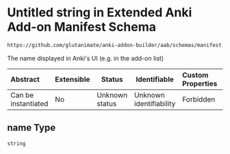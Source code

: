 # Untitled string in Extended Anki Add-on Manifest Schema

```txt
https://github.com/glutanimate/anki-addon-builder/aab/schemas/manifest.schema.json#/properties/name
```

The name displayed in Anki's UI (e.g. in the add-on list)


| Abstract            | Extensible | Status         | Identifiable            | Custom Properties | Additional Properties | Access Restrictions | Defined In                                                                              |
| :------------------ | ---------- | -------------- | ----------------------- | :---------------- | --------------------- | ------------------- | --------------------------------------------------------------------------------------- |
| Can be instantiated | No         | Unknown status | Unknown identifiability | Forbidden         | Allowed               | none                | [manifest.schema.json\*](../../aab/schemas/manifest.schema.json "open original schema") |

## name Type

`string`
